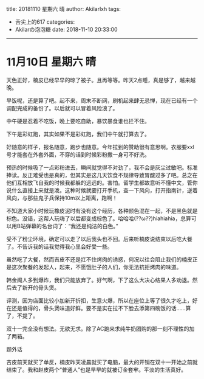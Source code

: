 title: 20181110 星期六 晴
author: Akilarlxh
tags:
  - 舌尖上的617
categories:
  - Akilarの泡泡糖
date: 2018-11-10 20:33:00
---
# 11月10日 星期六 晴

天色正好，楠皮已经早早的晾了被子。且再等等。昨天2点睡，真是够了，越来越晚。

早饭呢，还是算了吧。起不来，周末不断网，刷机起来肆无忌惮，现在已经有一个调配完成的备份了。以后就可以冒着风险浪了。

中午硬是忍着不吃饭，晚上要吃自助，暴饮暴食谁也拦不住。

下午是彩虹跑，其实如果不是彩虹跑，我们中午就打算去了。

好随意的样子，报名随意，跑步也随意。今年拉到的赞助很有意思啊。衣服要xxl号才能套在外套外面，不穿的话到时候彩粉撒一身可不好洗。

预热的时候吸了一点彩粉进去，瞬间就觉得不对劲了，我不会是灰尘过敏吧。标准捧读。反正难受也是真的，但其实是这几天饮食不规律导致胃酸过多了吧。总之在他们互相放飞自我的时候我都躲的远远的。害怕。留学生都故意听不懂中文，管你说什么直接上来就是泼。这种时候就要打开手机，查一下风向，打开指南针，逆着风向，与那些鬼子兵保持10m以上距离，跑啊！

不知道大家小时候玩橡皮泥时有没有这个经历，各种颜色混在一起，不是黑色就是棕色。没错，这帮人玩嗨了以后都变成棕色了。哈哈哈(??ω??)hiahiahia，总算可以用B站弹幕的名台词了：“我还是纯洁的白色。”

受不了粉尘环境，确定可以走了以后我头也不回。后来听楠皮说结束以后吃大餐了。不告诉我的话我觉得我心里会好受一些。

虽然吃了大餐，然而吉皮不还是扛不住烤肉的诱惑，何况以往会阻止我们的楠皮正是这次聚餐的发起人，起来，不愿饿肚子的人们，你无法抗拒烤肉的味道。

韩金阁人多到爆炸，我们只能放弃了。好气啊，下了这么大决心结果人多劝退。然后去了新开的骨头煲。

评测，因为店面比较小加新开折扣，生意火爆，所以在座位上等了很久才吃上，好在还是值得的，骨头煲味道好鲜。要不是实在拉不下脸去添第四碗饭的话……算了，不提了。

双十一完全没有想法。无欲无求。除了AC跑来求纯牛奶团购的那一刻不理性的加了两箱。

题外话

吉皮前天就买了单反，楠皮昨天凌晨就买了电脑，最大的开销在双十一开始之前就结束了。我和赵皮两个“普通人”也是早早的就被订金套牢。平淡的生活真好。